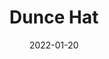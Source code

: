---
title: Dunce Hat
date: 2022-01-20
Author: IntroCar
base: GnomeHat
images: [
    "https://media.discordapp.net/attachments/797918287195275294/933859076180414524/unknown.png",
    "https://media.discordapp.net/attachments/797918287195275294/933861472528908338/unknown.png"
]
dlink: "https://github.com/Phoenixx19/JumpKingPlus/raw/www/reskins/clothing/Dunce%20Hat.zip"
---